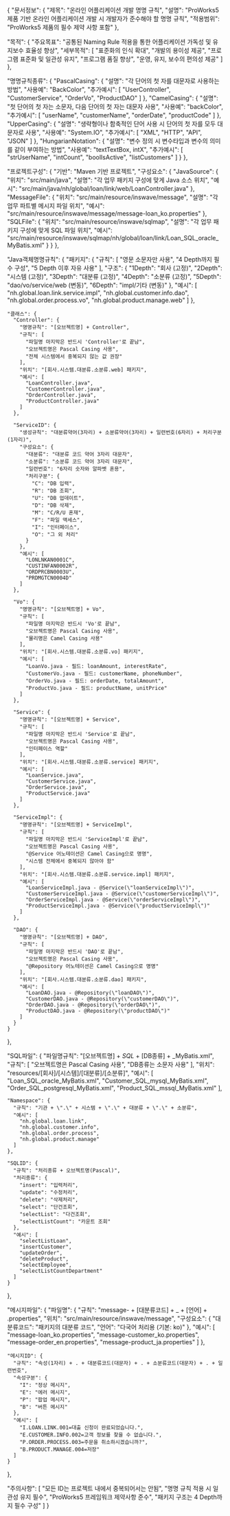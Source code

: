 {
  "문서정보": {
    "제목": "온라인 어플리케이션 개발 명명 규칙",
    "설명": "ProWorks5 제품 기반 온라인 어플리케이션 개발 시 개발자가 준수해야 할 명명 규칙",
    "적용범위": "ProWorks5 제품의 필수 제약 사항 포함"
  },
  
  "목적": {
    "주요목표": "공통된 Naming Rule 적용을 통한 어플리케이션 가독성 및 유지보수 효율성 향상",
    "세부목적": [
      "표준화의 인식 확대",
      "개발의 용이성 제공", 
      "프로그램 표준화 및 일관성 유지",
      "프로그램 품질 향상",
      "운영, 유지, 보수의 편의성 제공"
    ]
  },
  
  "명명규칙종류": {
    "PascalCasing": {
      "설명": "각 단어의 첫 자를 대문자로 사용하는 방법",
      "사용예": "BackColor",
      "추가예시": [
        "UserController",
        "CustomerService", 
        "OrderVo",
        "ProductDAO"
      ]
    },
    "CamelCasing": {
      "설명": "첫 단어의 첫 자는 소문자, 다음 단어의 첫 자는 대문자 사용",
      "사용예": "backColor",
      "추가예시": [
        "userName",
        "customerName",
        "orderDate",
        "productCode"
      ]
    },
    "UpperCasing": {
      "설명": "생략형이나 함축적인 단어 사용 시 단어의 첫 자를 모두 대문자로 사용",
      "사용예": "System.IO",
      "추가예시": [
        "XML",
        "HTTP",
        "API",
        "JSON"
      ]
    },
    "HungarianNotation": {
      "설명": "변수 정의 시 변수타입과 변수의 의미를 같이 부여하는 방법",
      "사용예": "textTextBox, intX",
      "추가예시": [
        "strUserName",
        "intCount", 
        "boolIsActive",
        "listCustomers"
      ]
    }
  },
  
  "프로젝트구성": {
    "기반": "Maven 기반 프로젝트",
    "구성요소": {
      "JavaSource": {
        "위치": "src/main/java",
        "설명": "각 업무 패키지 구성에 맞게 Java 소스 위치",
        "예시": "src/main/java/nh/global/loan/link/web/LoanController.java"
      },
      "MessageFile": {
        "위치": "src/main/resource/inswave/message",
        "설명": "각 업무 파트별 메시지 파일 위치",
        "예시": "src/main/resource/inswave/message/message-loan_ko.properties"
      },
      "SQLFile": {
        "위치": "src/main/resource/inswave/sqlmap",
        "설명": "각 업무 패키지 구성에 맞게 SQL 파일 위치",
        "예시": "src/main/resource/inswave/sqlmap/nh/global/loan/link/Loan_SQL_oracle_MyBatis.xml"
      }
    }
  },
  
  "Java객체명명규칙": {
    "패키지": {
      "규칙": [
        "영문 소문자만 사용",
        "4 Depth까지 필수 구성",
        "5 Depth 이후 자유 사용"
      ],
      "구조": {
        "1Depth": "회사 (고정)",
        "2Depth": "시스템 (고정)", 
        "3Depth": "대분류 (고정)",
        "4Depth": "소분류 (고정)",
        "5Depth": "dao/vo/service/web (변동)",
        "6Depth": "impl/기타 (변동)"
      },
      "예시": [
        "nh.global.loan.link.service.impl",
        "nh.global.customer.info.dao",
        "nh.global.order.process.vo",
        "nh.global.product.manage.web"
      ]
    },
    
    "클래스": {
      "Controller": {
        "명명규칙": "[오브젝트명] + Controller",
        "규칙": [
          "파일명 마지막은 반드시 'Controller'로 끝남",
          "오브젝트명은 Pascal Casing 사용",
          "전체 시스템에서 중복되지 않는 값 권장"
        ],
        "위치": "[회사.시스템.대분류.소분류.web] 패키지",
        "예시": [
          "LoanController.java",
          "CustomerController.java", 
          "OrderController.java",
          "ProductController.java"
        ]
      },
      
      "ServiceID": {
        "생성규칙": "대분류약어(3자리) + 소분류약어(3자리) + 일련번호(6자리) + 처리구분(1자리)",
        "구성요소": {
          "대분류": "대분류 코드 약어 3자리 대문자",
          "소분류": "소분류 코드 약어 3자리 대문자", 
          "일련번호": "6자리 숫자와 알파벳 혼용",
          "처리구분": {
            "C": "DB 입력",
            "R": "DB 조회",
            "U": "DB 업데이트",
            "D": "DB 삭제",
            "M": "C/R/U 혼재",
            "F": "파일 액세스",
            "I": "인터페이스",
            "O": "그 외 처리"
          }
        },
        "예시": [
          "LONLNKAN0001C",
          "CUSTINFAN0002R", 
          "ORDPRCBN0003U",
          "PRDMGTCN0004D"
        ]
      },
      
      "Vo": {
        "명명규칙": "[오브젝트명] + Vo",
        "규칙": [
          "파일명 마지막은 반드시 'Vo'로 끝남",
          "오브젝트명은 Pascal Casing 사용",
          "물리명은 Camel Casing 사용"
        ],
        "위치": "[회사.시스템.대분류.소분류.vo] 패키지",
        "예시": [
          "LoanVo.java - 필드: loanAmount, interestRate",
          "CustomerVo.java - 필드: customerName, phoneNumber",
          "OrderVo.java - 필드: orderDate, totalAmount",
          "ProductVo.java - 필드: productName, unitPrice"
        ]
      },
      
      "Service": {
        "명명규칙": "[오브젝트명] + Service",
        "규칙": [
          "파일명 마지막은 반드시 'Service'로 끝남",
          "오브젝트명은 Pascal Casing 사용",
          "인터페이스 역할"
        ],
        "위치": "[회사.시스템.대분류.소분류.service] 패키지",
        "예시": [
          "LoanService.java",
          "CustomerService.java",
          "OrderService.java", 
          "ProductService.java"
        ]
      },
      
      "ServiceImpl": {
        "명명규칙": "[오브젝트명] + ServiceImpl",
        "규칙": [
          "파일명 마지막은 반드시 'ServiceImpl'로 끝남",
          "오브젝트명은 Pascal Casing 사용",
          "@Service 어노테이션은 Camel Casing으로 명명",
          "시스템 전체에서 중복되지 않아야 함"
        ],
        "위치": "[회사.시스템.대분류.소분류.service.impl] 패키지",
        "예시": [
          "LoanServiceImpl.java - @Service(\"loanServiceImpl\")",
          "CustomerServiceImpl.java - @Service(\"customerServiceImpl\")",
          "OrderServiceImpl.java - @Service(\"orderServiceImpl\")",
          "ProductServiceImpl.java - @Service(\"productServiceImpl\")"
        ]
      },
      
      "DAO": {
        "명명규칙": "[오브젝트명] + DAO",
        "규칙": [
          "파일명 마지막은 반드시 'DAO'로 끝남",
          "오브젝트명은 Pascal Casing 사용",
          "@Repository 어노테이션은 Camel Casing으로 명명"
        ],
        "위치": "[회사.시스템.대분류.소분류.dao] 패키지",
        "예시": [
          "LoanDAO.java - @Repository(\"loanDAO\")",
          "CustomerDAO.java - @Repository(\"customerDAO\")",
          "OrderDAO.java - @Repository(\"orderDAO\")",
          "ProductDAO.java - @Repository(\"productDAO\")"
        ]
      }
    }
  },
  
  "SQL파일": {
    "파일명규칙": "[오브젝트명] + _SQL_ + [DB종류] + _MyBatis.xml",
    "규칙": [
      "오브젝트명은 Pascal Casing 사용",
      "DB종류는 소문자 사용"
    ],
    "위치": "resources/[회사]/[시스템]/[대분류]/[소분류]",
    "예시": [
      "Loan_SQL_oracle_MyBatis.xml",
      "Customer_SQL_mysql_MyBatis.xml",
      "Order_SQL_postgresql_MyBatis.xml",
      "Product_SQL_mssql_MyBatis.xml"
    ],
    
    "Namespace": {
      "규칙": "기관 + \".\" + 시스템 + \".\" + 대분류 + \".\" + 소분류",
      "예시": [
        "nh.global.loan.link",
        "nh.global.customer.info",
        "nh.global.order.process",
        "nh.global.product.manage"
      ]
    },
    
    "SQLID": {
      "규칙": "처리종류 + 오브젝트명(Pascal)",
      "처리종류": {
        "insert": "입력처리",
        "update": "수정처리", 
        "delete": "삭제처리",
        "select": "단건조회",
        "selectList": "다건조회",
        "selectListCount": "카운트 조회"
      },
      "예시": [
        "selectListLoan",
        "insertCustomer",
        "updateOrder",
        "deleteProduct",
        "selectEmployee",
        "selectListCountDepartment"
      ]
    }
  },
  
  "메시지파일": {
    "파일명": {
      "규칙": "message- + [대분류코드] + _ + [언어] + .properties",
      "위치": "src/main/resource/inswave/message",
      "구성요소": {
        "대분류코드": "패키지의 대분류 코드",
        "언어": "다국어 처리용 (기본: ko)"
      },
      "예시": [
        "message-loan_ko.properties",
        "message-customer_ko.properties",
        "message-order_en.properties",
        "message-product_ja.properties"
      ]
    },
    
    "메시지ID": {
      "규칙": "속성(1자리) + . + 대분류코드(대문자) + . + 소분류코드(대문자) + . + 일련번호",
      "속성구분": {
        "I": "정상 메시지",
        "E": "에러 메시지",
        "P": "팝업 메시지", 
        "B": "버튼 메시지"
      },
      "예시": [
        "I.LOAN.LINK.001=대출 신청이 완료되었습니다.",
        "E.CUSTOMER.INFO.002=고객 정보를 찾을 수 없습니다.",
        "P.ORDER.PROCESS.003=주문을 취소하시겠습니까?",
        "B.PRODUCT.MANAGE.004=저장"
      ]
    }
  },
  
  "주의사항": [
    "모든 ID는 프로젝트 내에서 중복되어서는 안됨",
    "명명 규칙 적용 시 일관성 유지 필수",
    "ProWorks5 프레임워크 제약사항 준수",
    "패키지 구조는 4 Depth까지 필수 구성"
  ]
}